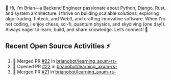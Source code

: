 👋 Hi, I'm Brian—a Backend Engineer passionate about Python, Django, Rust, and system architecture. I thrive on building scalable solutions, exploring algo-trading, fintech, and Web3, and crafting innovative software. When I'm not coding, I enjoy chess, sci-fi, quantum physics, and skydiving (one day!). Always eager to learn, build, and share knowledge. Let’s connect! 🚀

## Recent Open Source Activities ⚡️
<!--START_SECTION:activity-->
1. 🎉 Merged PR [#22](https://github.com/brianobot/learning_axum-rs-/pull/22) in [brianobot/learning_axum-rs-](https://github.com/brianobot/learning_axum-rs-)
2. 💪 Opened PR [#22](https://github.com/brianobot/learning_axum-rs-/pull/22) in [brianobot/learning_axum-rs-](https://github.com/brianobot/learning_axum-rs-)
3. 🎉 Merged PR [#21](https://github.com/brianobot/learning_axum-rs-/pull/21) in [brianobot/learning_axum-rs-](https://github.com/brianobot/learning_axum-rs-)
<!--END_SECTION:activity-->

<!--
brianobot/brianobot is a ✨ special ✨ repository because its `README.md` (this file) appears on your GitHub profile.
You can click the Preview link to take a look at your changes.
--->
